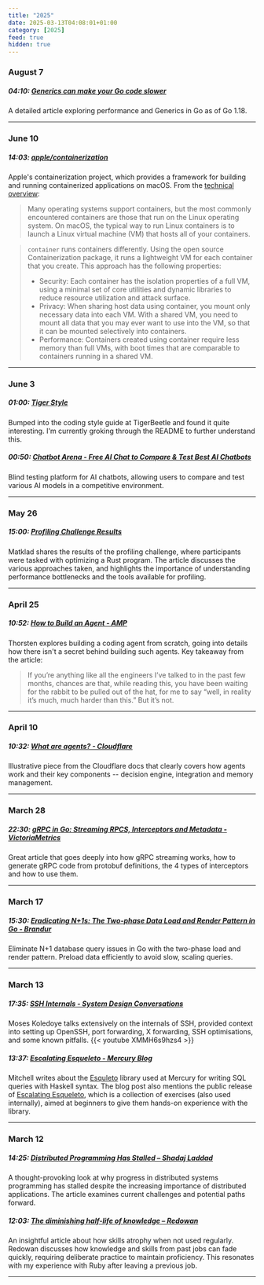 ```yaml
---
title: "2025"
date: 2025-03-13T04:08:01+01:00
category: [2025]
feed: true
hidden: true
---
```


### August 7
##### 04:10: [Generics can make your Go code slower][12]
A detailed article exploring performance and Generics in Go as of Go 1.18.

[12]: https://planetscale.com/blog/generics-can-make-your-go-code-slower

---

### June 10
##### 14:03: [apple/containerization][11]
Apple's containerization project, which provides a framework for building and running containerized applications on macOS. From the [technical overview](https://github.com/apple/container/blob/main/docs/technical-overview.md):
> Many operating systems support containers, but the most commonly encountered containers are those that run on the Linux operating system. On macOS, the typical way to run Linux containers is to launch a Linux virtual machine (VM) that hosts all of your containers.

> `container` runs containers differently. Using the open source Containerization package, it runs a lightweight VM for each container that you create. This approach has the following properties:
>   * Security: Each container has the isolation properties of a full VM, using a minimal set of core utilities and dynamic libraries to reduce resource utilization and attack surface.
>   * Privacy: When sharing host data using container, you mount only necessary data into each VM. With a shared VM, you need to mount all data that you may ever want to use into the VM, so that it can be mounted selectively into containers.
>   * Performance: Containers created using container require less memory than full VMs, with boot times that are comparable to containers running in a shared VM.

[11]: https://github.com/apple/containerization

---

### June 3
##### 01:00: [Tiger Style][10]
Bumped into the coding style guide at TigerBeetle and found it quite interesting. I'm currently groking through the README to further understand this.

[10]: https://github.com/tigerbeetle/tigerbeetle/blob/main/docs/TIGER_STYLE.models

##### 00:50: [Chatbot Arena - Free AI Chat to Compare & Test Best AI Chatbots][9]
Blind testing platform for AI chatbots, allowing users to compare and test various AI models in a competitive environment.

[9]: https://lmarena.ai/?ref=codehakase.com

---

### May 26
##### 15:00: [Profiling Challenge Results][8]
Matklad shares the results of the profiling challenge, where participants were tasked with optimizing a Rust program. The article discusses the various approaches taken, and highlights the importance of understanding performance bottlenecks and the tools available for profiling.

[8]: https://matklad.github.io/2025/05/19/profiling-challenge-results.html?ref=codehakase.com

---

### April 25
##### 10:52: [How to Build an Agent - AMP][7]
Thorsten explores building a coding agent from scratch, going into details how there isn't a secret behind building such agents. Key takeaway from the article:
>If you’re anything like all the engineers I’ve talked to in the past few months, chances are that, while reading this, you have been waiting for the rabbit to be pulled out of the hat, for me to say “well, in reality it’s much, much harder than this.” But it’s not.

[7]: https://ampcode.com/how-to-build-an-agent?ref=codehakase.com

---

### April 10
##### 10:32: [What are agents? - Cloudflare][6]
Illustrative piece from the Cloudflare docs that clearly covers how agents work and their key components -- decision engine, integration and memory management.

[6]: https://developers.cloudflare.com/agents/concepts/what-are-agents/?ref=codehakase.com

---

### March 28

##### 22:30: [gRPC in Go: Streaming RPCS, Interceptors and Metadata - VictoriaMetrics][5]
Great article that goes deeply into how gRPC streaming works, how to generate gRPC code from protobuf definitions, the 4 types of interceptors and how to use them.

[5]: https://victoriametrics.com/blog/go-grpc-basic-streaming-interceptor/?ref=codehakase.com

---

### March 17

##### 15:30: [Eradicating N+1s: The Two-phase Data Load and Render Pattern in Go - Brandur][4]
Eliminate N+1 database query issues in Go with the two-phase load and render pattern. Preload data efficiently to avoid slow, scaling queries.

[4]: https://brandur.org/two-phase-render?ref=codehakase.com

---

### March 13

##### 17:35: [SSH Internals - System Design Conversations][3]
Moses Koledoye talks extensively on the internals of SSH, provided context into setting up OpenSSH, port forwarding, X forwarding, SSH optimisations, and some known pitfalls.
{{< youtube XMMH6s9hzs4 >}}

[3]: https://www.youtube.com/watch?v=XMMH6s9hzs4&ref=codehakase.com

##### 13:37: [Escalating Esqueleto - Mercury Blog][2]
Mitchell writes about the [Esquleto](https://hackage.haskell.org/package/esqueleto) library used at Mercury for writing SQL queries with Haskell syntax. The blog post also mentions the public release of [Escalating Esqueleto](https://github.com/mercurytechnologies/escalating-esqueleto), which is a collection of exercises (also used internally), aimed at beginners to give them hands-on experience with the library.

[2]: https://mercury.com/blog/escalating-esqueleto?ref=codehakase.com

---

### March 12

##### 14:25: [Distributed Programming Has Stalled – Shadaj Laddad][2]
A thought-provoking look at why progress in distributed systems programming has stalled despite the increasing importance of distributed applications. The article examines current challenges and potential paths forward.

[2]: https://www.shadaj.me/writing/distributed-programming-stalled/?ref=codehakase.com

##### 12:03: [The diminishing half-life of knowledge – Redowan][1]
An insightful article about how skills atrophy when not used regularly. Redowan discusses how knowledge and skills from past jobs can fade quickly, requiring deliberate practice to maintain proficiency. This resonates with my experience with Ruby after leaving a previous job.

[1]: https://rednafi.com/zephyr/diminishing_half_life_of_knowledge/?ref=codehakase.com



---
